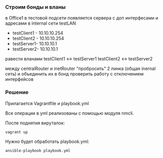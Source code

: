 ### Строим бонды и вланы
в Office1 в тестовой подсети появляется сервера с доп интерфесами и адресами
в internal сети testLAN
- testClient1 - 10.10.10.254
- testClient2 - 10.10.10.254
- testServer1- 10.10.10.1
- testServer2- 10.10.10.1

равести вланами
testClient1 <-> testServer1
testClient2 <-> testServer2

между centralRouter и inetRouter
"пробросить" 2 линка (общая inernal сеть) и объединить их в бонд
проверить работу c отключением интерфейсов

### Решение
Прилагается Vagrantfile и playbook.yml

Все операции в yml реализованы с помощью модуля nmcli.

После поднятия вируталок:
```
vagrant up
```
Нужно будет обработать playbook.yml:
```
ansible-playbook playbook.yml
```
